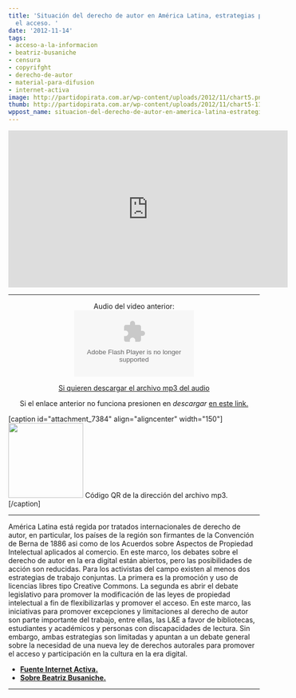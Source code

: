 ```yaml
---
title: 'Situación del derecho de autor en América Latina, estrategias para promover
  el acceso. '
date: '2012-11-14'
tags:
- acceso-a-la-informacion
- beatriz-busaniche
- censura
- copyrifght
- derecho-de-autor
- material-para-difusion
- internet-activa
image: http://partidopirata.com.ar/wp-content/uploads/2012/11/chart5.png
thumb: http://partidopirata.com.ar/wp-content/uploads/2012/11/chart5-115x115.png
wppost_name: situacion-del-derecho-de-autor-en-america-latina-estrategias-para-promover-el-acceso
---
```


<center>
<iframe src="http://www.youtube.com/embed/Y6cmaKfJW8s" frameborder="0" width="560" height="315"></iframe></center>

<hr />

<center>Audio del video anterior:</center><center>
<object id="player1571657" width="240" height="133" classid="clsid:d27cdb6e-ae6d-11cf-96b8-444553540000" codebase="http://download.macromedia.com/pub/shockwave/cabs/flash/swflash.cab#version=6,0,40,0"><param name="AllowScriptAccess" value="always" /><param name="allowFullScreen" value="true" /><param name="wmode" value="transparent" /><param name="src" value="http://www.ivoox.com/playerivoox_ee_1571657_1.html" /><param name="allowfullscreen" value="true" /><param name="allowscriptaccess" value="always" /><embed id="player1571657" width="240" height="133" type="application/x-shockwave-flash" src="http://www.ivoox.com/playerivoox_ee_1571657_1.html" AllowScriptAccess="always" allowFullScreen="true" wmode="transparent" allowfullscreen="true" allowscriptaccess="always" /></object></center>
<p style="text-align: center;"><a href="http://www.ivoox.com/situacion-del-derecho-autor-america-latina_md_1571657_1.mp3" target="_blank">Si quieren descargar el archivo mp3 del audio </a></p>
<p style="text-align: center;">Si el enlace anterior no funciona presionen en <em>descargar</em> <a href="http://www.ivoox.com/situacion-del-derecho-autor-america-latina-audios-mp3_rf_1571657_1.html" target="_blank">en este link.</a></p>


[caption id="attachment_7384" align="aligncenter" width="150"]<a href="http://partidopirata.com.ar/wp-content/uploads/2012/11/chart5.png"><img class="size-full wp-image-7384" title="chart" src="http://partidopirata.com.ar/wp-content/uploads/2012/11/chart5.png" alt="" width="150" height="150" /></a> Código QR de la dirección del archivo mp3.[/caption]

<hr />

América Latina está regida por tratados internacionales de derecho de autor, en particular, los países de la región son firmantes de la Convención de Berna de 1886 asi como de los Acuerdos sobre Aspectos de Propiedad Intelectual aplicados al comercio. En este marco, los debates sobre el derecho de autor en la era digital están abiertos, pero las posibilidades de acción son reducidas. Para los activistas del campo existen al menos dos estrategias de trabajo conjuntas. La primera es la promoción y uso de licencias libres tipo Creative Commons. La segunda es abrir el debate legislativo para promover la modificación de las leyes de propiedad intelectual a fin de flexibilizarlas y promover el acceso. En este marco, las iniciativas para promover excepciones y limitaciones al derecho de autor son parte importante del trabajo, entre ellas, las L&amp;E a favor de bibliotecas, estudiantes y académicos y personas con discapacidades de lectura. Sin embargo, ambas estrategias son limitadas y apuntan a un debate general sobre la necesidad de una nueva ley de derechos autorales para promover el acceso y participación en la cultura en la era digital.
<ul>
	<li><strong><a href="http://www.internetactiva.net/El%20derecho%20de%20autor%20en%20la%20era%20digital,%20equilibrar%20con%20excepciones%20y%20limitaciones" target="_blank">Fuente Internet Activa.</a></strong></li>
	<li><strong><a href="http://www.bea.org.ar/" target="_blank">Sobre Beatriz Busaniche.</a></strong></li>
</ul>

<hr />
